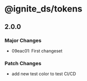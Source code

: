 # @ignite_ds/tokens

## 2.0.0

### Major Changes

- 09eac01: First changeset

### Patch Changes

- add new test color to test CI/CD
